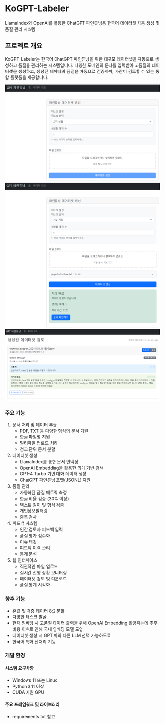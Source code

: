 # KoGPT-Labeler
LlamaIndex와 OpenAI를 활용한 ChatGPT 파인튜닝용 한국어 데이터셋 자동 생성 및 품질 관리 시스템

## 프로젝트 개요
KoGPT-Labeler는 한국어 ChatGPT 파인튜닝을 위한 대규모 데이터셋을 자동으로 생성하고 품질을 관리하는 시스템입니다. 다양한 도메인의 문서를 입력받아 고품질의 데이터셋을 생성하고, 생성된 데이터의 품질을 자동으로 검증하며, 사람이 검토할 수 있는 통합 플랫폼을 제공합니다.

![img_1.png](img_1.png)
![img_2.png](img_2.png)
![img_3.png](img_3.png)

### 주요 기능
1. 문서 처리 및 데이터 추출
   - PDF, TXT 등 다양한 형식의 문서 지원
   - 한글 파일명 지원
   - 멀티파일 업로드 처리
   - 청크 단위 문서 분할
2. 데이터셋 생성
   - LlamaIndex를 통한 문서 인덱싱
   - OpenAI Embedding을 활용한 의미 기반 검색
   - GPT-4 Turbo 기반 대화 데이터 생성
   - ChatGPT 파인튜닝 포맷(JSONL) 지원
3. 품질 관리
   - 자동화된 품질 메트릭 측정
   - 한글 비율 검증 (30% 이상)
   - 텍스트 길이 및 형식 검증
   - 개인정보필터링
   - 중복 검사
4. 피드백 시스템
   - 인간 검토자 피드백 입력
   - 품질 평가 점수화
   - 이슈 태깅
   - 피드백 이력 관리
   - 통계 분석
5. 웹 인터페이스
   - 직관적인 파일 업로드
   - 실시간 진행 상황 모니터링
   - 데이터셋 검토 및 다운로드
   - 품질 통계 시각화


### 향후 기능
   - 훈련 및 검증 데이터 8:2 분할
   - 다양한 태스크 발굴
   - 현재 임베딩 시 고품질 데이터 출력을 위해 OpenAI Embedding 활용하는데 추후 비용 이슈로 인해 국내 임베딩 모델 도입
   - 데이터셋 생성 시 GPT 이외 다른 LLM 선택 가능하도록
   - 한국어 특화 전처리 기능
   

### 개발 환경
#### 시스템 요구사항
   - Windows 11 또는 Linux
   - Python 3.11 이상
   - CUDA 지원 GPU

#### 주요 프레임워크 및 라이브러리
   - requirements.txt 참고